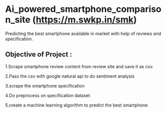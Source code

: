 # Ai_powered_smartphone_comparison_site (https://m.swkp.in/smk)
Predicting the best smartphone available in market with help of reviews and specification.

## Objective of Project : 
1.Scrape smartphone review content from review site and save it as csv.

2.Pass the csv with google natural api to do sentiment analysis

3.scrape the smartphone specification 

4.Do preprocess on specification dataset 

5.create a machine learning algorithm to predict the best smartphone
